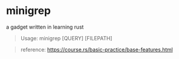 # minigrep
a gadget written in learning rust


> Usage: minigrep [QUERY] [FILEPATH]

> reference: https://course.rs/basic-practice/base-features.html
